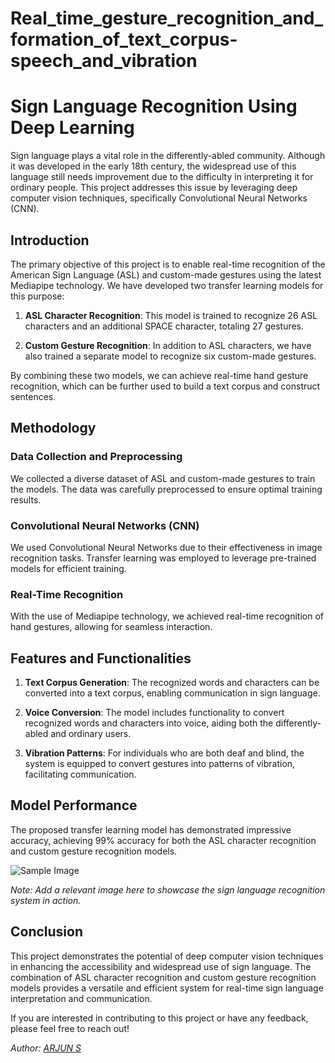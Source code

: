 # Real_time_gesture_recognition_and_formation_of_text_corpus-speech_and_vibration

# Sign Language Recognition Using Deep Learning

Sign language plays a vital role in the differently-abled community. Although it was developed in the early 18th century, the widespread use of this language still needs improvement due to the difficulty in interpreting it for ordinary people. This project addresses this issue by leveraging deep computer vision techniques, specifically Convolutional Neural Networks (CNN).

## Introduction

The primary objective of this project is to enable real-time recognition of the American Sign Language (ASL) and custom-made gestures using the latest Mediapipe technology. We have developed two transfer learning models for this purpose:

1. **ASL Character Recognition**: This model is trained to recognize 26 ASL characters and an additional SPACE character, totaling 27 gestures.

2. **Custom Gesture Recognition**: In addition to ASL characters, we have also trained a separate model to recognize six custom-made gestures.

By combining these two models, we can achieve real-time hand gesture recognition, which can be further used to build a text corpus and construct sentences.

## Methodology

### Data Collection and Preprocessing

We collected a diverse dataset of ASL and custom-made gestures to train the models. The data was carefully preprocessed to ensure optimal training results.

### Convolutional Neural Networks (CNN)

We used Convolutional Neural Networks due to their effectiveness in image recognition tasks. Transfer learning was employed to leverage pre-trained models for efficient training.

### Real-Time Recognition

With the use of Mediapipe technology, we achieved real-time recognition of hand gestures, allowing for seamless interaction.

## Features and Functionalities

1. **Text Corpus Generation**: The recognized words and characters can be converted into a text corpus, enabling communication in sign language.

2. **Voice Conversion**: The model includes functionality to convert recognized words and characters into voice, aiding both the differently-abled and ordinary users.

3. **Vibration Patterns**: For individuals who are both deaf and blind, the system is equipped to convert gestures into patterns of vibration, facilitating communication.

## Model Performance

The proposed transfer learning model has demonstrated impressive accuracy, achieving 99% accuracy for both the ASL character recognition and custom gesture recognition models.

![Sample Image](project_poster_group8_page-0001.jpg)

*Note: Add a relevant image here to showcase the sign language recognition system in action.*

## Conclusion

This project demonstrates the potential of deep computer vision techniques in enhancing the accessibility and widespread use of sign language. The combination of ASL character recognition and custom gesture recognition models provides a versatile and efficient system for real-time sign language interpretation and communication.

If you are interested in contributing to this project or have any feedback, please feel free to reach out!

*Author: [ARJUN S](https://github.com/arjunaju123)*
